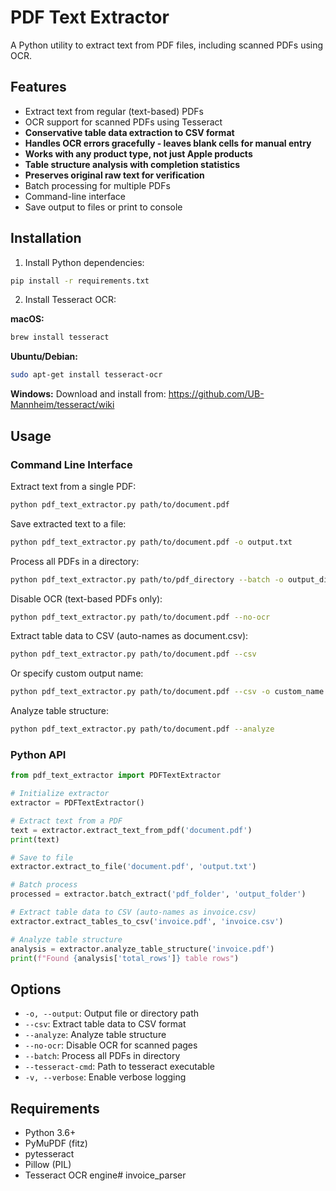 # PDF Text Extractor

A Python utility to extract text from PDF files, including scanned PDFs using OCR.

## Features

- Extract text from regular (text-based) PDFs
- OCR support for scanned PDFs using Tesseract
- **Conservative table data extraction to CSV format**
- **Handles OCR errors gracefully - leaves blank cells for manual entry**
- **Works with any product type, not just Apple products**
- **Table structure analysis with completion statistics**
- **Preserves original raw text for verification**
- Batch processing for multiple PDFs
- Command-line interface
- Save output to files or print to console

## Installation

1. Install Python dependencies:
```bash
pip install -r requirements.txt
```

2. Install Tesseract OCR:

**macOS:**
```bash
brew install tesseract
```

**Ubuntu/Debian:**
```bash
sudo apt-get install tesseract-ocr
```

**Windows:**
Download and install from: https://github.com/UB-Mannheim/tesseract/wiki

## Usage

### Command Line Interface

Extract text from a single PDF:
```bash
python pdf_text_extractor.py path/to/document.pdf
```

Save extracted text to a file:
```bash
python pdf_text_extractor.py path/to/document.pdf -o output.txt
```

Process all PDFs in a directory:
```bash
python pdf_text_extractor.py path/to/pdf_directory --batch -o output_directory
```

Disable OCR (text-based PDFs only):
```bash
python pdf_text_extractor.py path/to/document.pdf --no-ocr
```

Extract table data to CSV (auto-names as document.csv):
```bash
python pdf_text_extractor.py path/to/document.pdf --csv
```

Or specify custom output name:
```bash
python pdf_text_extractor.py path/to/document.pdf --csv -o custom_name.csv
```

Analyze table structure:
```bash
python pdf_text_extractor.py path/to/document.pdf --analyze
```

### Python API

```python
from pdf_text_extractor import PDFTextExtractor

# Initialize extractor
extractor = PDFTextExtractor()

# Extract text from a PDF
text = extractor.extract_text_from_pdf('document.pdf')
print(text)

# Save to file
extractor.extract_to_file('document.pdf', 'output.txt')

# Batch process
processed = extractor.batch_extract('pdf_folder', 'output_folder')

# Extract table data to CSV (auto-names as invoice.csv)
extractor.extract_tables_to_csv('invoice.pdf', 'invoice.csv')

# Analyze table structure
analysis = extractor.analyze_table_structure('invoice.pdf')
print(f"Found {analysis['total_rows']} table rows")
```

## Options

- `-o, --output`: Output file or directory path
- `--csv`: Extract table data to CSV format
- `--analyze`: Analyze table structure
- `--no-ocr`: Disable OCR for scanned pages
- `--batch`: Process all PDFs in directory
- `--tesseract-cmd`: Path to tesseract executable
- `-v, --verbose`: Enable verbose logging

## Requirements

- Python 3.6+
- PyMuPDF (fitz)
- pytesseract
- Pillow (PIL)
- Tesseract OCR engine# invoice_parser

